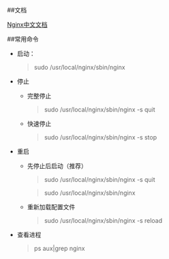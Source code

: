 ##文档

[Nginx中文文档](http://www.nginx.cn/doc/)

##常用命令
- 启动：
    
    > sudo /usr/local/nginx/sbin/nginx
    
- 停止
    + 完整停止
        > sudo /usr/local/nginx/sbin/nginx -s quit
    
    + 快速停止
 
        > sudo /usr/local/nginx/sbin/nginx -s stop

- 重启
    + 先停止后启动（推荐）
        > sudo /usr/local/nginx/sbin/nginx -s quit
        
        >  sudo /usr/local/nginx/sbin/nginx
    + 重新加载配置文件
        > sudo /usr/local/nginx/sbin/nginx -s reload

- 查看进程
    >  ps aux|grep nginx
    
   